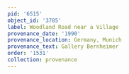 ```yaml
---
pid: '6515'
object_id: '3785'
label: Woodland Road near a Village
provenance_date: '1990'
provenance_location: Germany, Munich
provenance_text: Gallery Bernheimer
order: '1531'
collection: provenance
---
```

